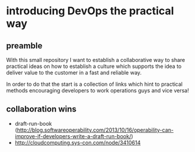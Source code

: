 # introducing DevOps the practical way

## preamble
With this small repository I want to establish a collaborative way to share practical ideas on how to establish a culture which supports the idea to deliver value to the customer in a fast and reliable way. 

In order to do that the start is a collection of links which hint to practical methods encouraging developers to work operations guys and vice versa!

## collaboration wins
* draft-run-book (http://blog.softwareoperability.com/2013/10/16/operability-can-improve-if-developers-write-a-draft-run-book/)
* http://cloudcomputing.sys-con.com/node/3410614
